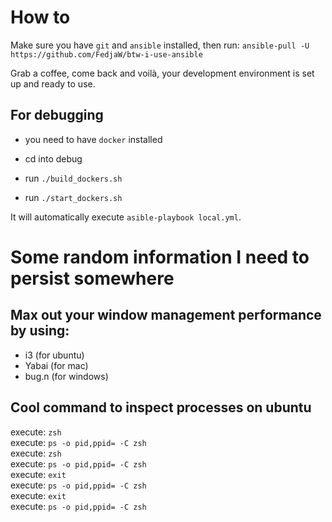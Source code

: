# How to

Make sure you have `git` and `ansible` installed, then run:
`ansible-pull -U https://github.com/FedjaW/btw-i-use-ansible`

Grab a coffee, come back and voilà, your development environment is set up and ready to use.

## For debugging

- you need to have `docker` installed

- cd into debug
- run `./build_dockers.sh`
- run `./start_dockers.sh`

It will automatically execute `asible-playbook local.yml`.

# Some random information I need to persist somewhere

## Max out your window management performance by using:

- i3 (for ubuntu)
- Yabai (for mac)
- bug.n (for windows)

## Cool command to inspect processes on ubuntu

execute: `zsh`\
execute: `ps -o pid,ppid= -C zsh`\
execute: `zsh`\
execute: `ps -o pid,ppid= -C zsh`\
execute: `exit`\
execute: `ps -o pid,ppid= -C zsh`\
execute: `exit`\
execute: `ps -o pid,ppid= -C zsh`
